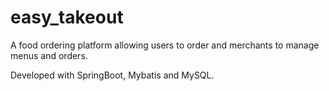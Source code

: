 # easy_takeout
A food ordering platform allowing users to order and merchants to manage menus and orders.  

Developed with SpringBoot, Mybatis and MySQL.


